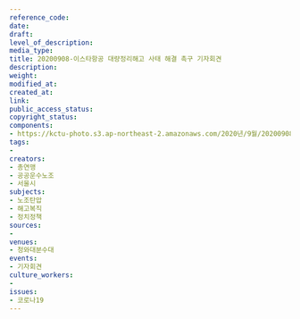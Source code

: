 ```yaml
---
reference_code: 
date: 
draft: 
level_of_description: 
media_type: 
title: 20200908-이스타항공 대량정리해고 사태 해결 촉구 기자회견
description: 
weight: 
modified_at: 
created_at: 
link: 
public_access_status: 
copyright_status: 
components:
- https://kctu-photo.s3.ap-northeast-2.amazonaws.com/2020년/9월/20200908-이스타항공+대량정리해고+사태+해결+촉구+기자회견/960_PIG3046.jpg
tags:
- 
creators:
- 총연맹
- 공공운수노조
- 서울시
subjects:
- 노조탄압
- 해고복직
- 정치정책
sources:
- 
venues:
- 청와대분수대
events:
- 기자회견
culture_workers:
- 
issues:
- 코로나19
---
```

